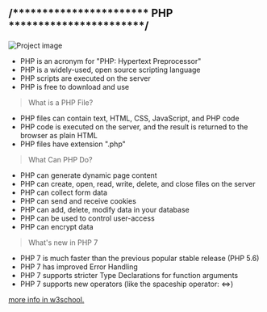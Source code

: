 /*********************** PHP ***********************/
--
![Project image](https://blog.tednologia.com/wp-content/uploads/2020/03/php-2.png)

- PHP is an acronym for "PHP: Hypertext Preprocessor"
- PHP is a widely-used, open source scripting language
- PHP scripts are executed on the server
- PHP is free to download and use

>What is a PHP File?

- PHP files can contain text, HTML, CSS, JavaScript, and PHP code
- PHP code is executed on the server, and the result is returned to the browser as plain HTML
- PHP files have extension ".php"

>What Can PHP Do?

- PHP can generate dynamic page content
- PHP can create, open, read, write, delete, and close files on the server
- PHP can collect form data
- PHP can send and receive cookies
- PHP can add, delete, modify data in your database
- PHP can be used to control user-access
- PHP can encrypt data

>What's new in PHP 7

- PHP 7 is much faster than the previous popular stable release (PHP 5.6)
- PHP 7 has improved Error Handling
- PHP 7 supports stricter Type Declarations for function arguments
- PHP 7 supports new operators (like the spaceship operator: <=>)

[more info in w3school.](https://www.w3schools.com/php/php_intro.asp)